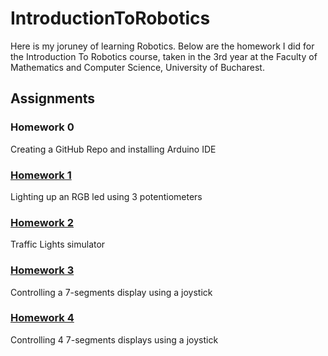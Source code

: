 # IntroductionToRobotics #

Here is my joruney of learning Robotics. Below are the homework I did for the Introduction To Robotics course, taken in the 3rd year at the Faculty of Mathematics and Computer Science, University of Bucharest. 

## Assignments

### Homework 0
Creating a GitHub Repo and installing Arduino IDE


### [Homework 1](https://github.com/ralucsandu/IntroductionToRobotics/tree/main/Homework1) 
Lighting up an RGB led using 3 potentiometers

### [Homework 2](https://github.com/ralucsandu/IntroductionToRobotics/tree/main/Homework2) 
Traffic Lights simulator

### [Homework 3](https://github.com/ralucsandu/IntroductionToRobotics/tree/main/Homework3) 
Controlling a 7-segments display using a joystick

### [Homework 4](https://github.com/ralucsandu/IntroductionToRobotics/tree/main/Homework4) 
Controlling 4 7-segments displays using a joystick

